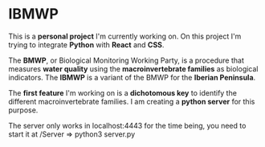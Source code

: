 # IBMWP

This is a **personal project** I'm currently working on. On this project I'm trying to integrate **Python** with **React** and **CSS**.

The **BMWP**, or Biological Monitoring Working Party, is a procedure that measures **water quality** using the **macroinvertebrate families** as biological indicators. The **IBMWP** is a variant of the BMWP for the **Iberian Peninsula**.

The **first feature** I'm working on is a **dichotomous key** to identify the different macroinvertebrate families. I am creating a **python server**  for this purpose.

The server only works in localhost:4443 for the time being, you need to start it at /Server => python3 server.py
